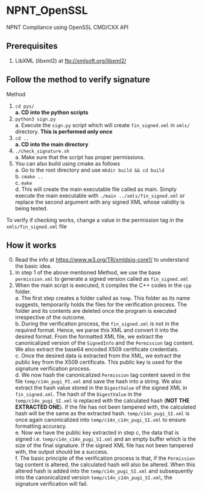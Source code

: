 # NPNT_OpenSSL
NPNT Compliance using OpenSSL CMD/CXX API

## Prerequisites ##
1. LibXML (libxml2) at ftp://xmlsoft.org/libxml2/

## Follow the method to verify signature <br>
Method
1.  `cd pys/` <br>
  **a.  CD into the python scripts**
2. `python3 sign.py` <br>
  a.  Execute the `sign.py` script which will create `fin_signed.xml` in `xmls/` directory. **This is performed only once**
3.  `cd ..` <br>
  **a.  CD into the main directory**
4. `./check_signature.sh` <br>
  a.  Make sure that the script has proper permissions. <br>
5. You can also build using cmake as follows <br>
  a.	Go to the root directory and use `mkdir build && cd build` <br>
  b.	`cmake ..` <br>
  c.	`make` <br>
  d.	This will create the main executable file called as main. Simply execute the main executable with `./main ../xmls/fin_signed.xml` or replace the second argument with any signed XML whose validity is being tested. <br>
  
To verify if checking works, change a value in the permission tag in the `xmls/fin_signed.xml` file

## How it works ##
0. Read the info at https://www.w3.org/TR/xmldsig-core1/ to understand the basic idea.
1. In step 1 of the above mentioned Method, we use the base `permission.xml` to generate a signed version called as `fin_signed.xml`
2. When the main script is executed, it compiles the C++ codes in the `cpp` folder. <br>
   a. The first step creates a folder called as `temp`. This folder as its name suggests, temporarily holds the files for the verification process. The folder and its contents are deleted once the program is executed irrespective of the outcome. <br>
   b. During the verification process, the `fin_signed.xml` is not in the required format. Hence, we parse this XML and convert it into the desired format. From the formatted XML file, we extract the canonicalized version of the `SignedInfo` and the `Permission` tag content. We also extract the base64 encoded X509 certificate credentials. <br>
   c. Once the desired data is extracted from the XML, we extract the public key from the X509 certificate. This public key is used for the signature verification process. <br>
   d. We now hash the canonicalized `Permission` tag content saved in the file `temp/c14n_pugi_PI.xml` and save the hash into a string. We also extract the hash value stored in the `DigestValue` of the signed XML in `fin_signed.xml`. The hash of the `DigestValue` in the `temp/c14n_pugi_SI.xml` is replaced with the calculated hash (**NOT THE EXTRACTED ONE**). If the file has not been tampered with, the calculated hash will be the same as the extracted hash. `temp/c14n_pugi_SI.xml` is once again canonicalized into `temp/c14n_c14n_pugi_SI.xml` to ensure formatting accuracy. <br>
   e. Now we have the public key extracted in step c, the data that is signed i.e. `temp/c14n_c14n_pugi_SI.xml` and an empty buffer which is the size of the final signature. If the signed XML file has not been tampered with, the output should be a success. <br>
   f. The basic principle of the verification process is that, if the `Permission` tag content is altered, the calculated hash will also be altered. When this altered hash is added into the `temp/c14n_pugi_SI.xml` and subsequently into the canonicalized version `temp/c14n_c14n_pugi_SI.xml`, the signature verification will fail.
